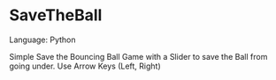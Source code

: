 # SaveTheBall
Language: Python

Simple Save the Bouncing Ball Game with a Slider to save the Ball from going under.
Use Arrow Keys (Left, Right)
